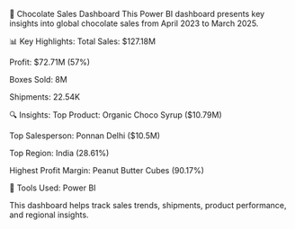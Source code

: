 

🍫 Chocolate Sales Dashboard
This Power BI dashboard presents key insights into global chocolate sales from April 2023 to March 2025.

📊 Key Highlights:
Total Sales: $127.18M

Profit: $72.71M (57%)

Boxes Sold: 8M

Shipments: 22.54K

🔍 Insights:
Top Product: Organic Choco Syrup ($10.79M)

Top Salesperson: Ponnan Delhi ($10.5M)

Top Region: India (28.61%)

Highest Profit Margin: Peanut Butter Cubes (90.17%)

📌 Tools Used:
Power BI

This dashboard helps track sales trends, shipments, product performance, and regional insights.
